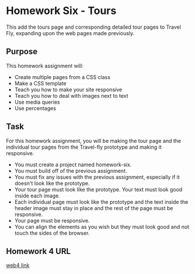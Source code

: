 # Homework Six - Tours

This add the tours page and corresponding detailed tour pages to Travel Fly, expanding upon the web pages made previously.

## Purpose

This homework assignment will:

* Create multiple pages from a CSS class 
* Make a CSS template
* Teach you how to make your site responsive
* Teach you how to deal with images next to text 
* Use media queries
* Use percentages

## Task

For this homework assignment, you will be making the tour page and the individual tour pages from the Travel-fly prototype and making it responsive.

* You must create a project named homework-six.
* You must build off of the previous assignment. 
* You must fix any issues with the previous assignment, especially if it doesn't look like the prototype. 
* Your tour page must look like the prototype. Your text must look good inside each image. 
* Each individual page must look like the prototype and the text inside the header image must stay in place and the rest of the page must be responsive. 
* Your page must be responsive. 
* You can align the elements as you wish but they must look good and not touch the sides of the browser.

## Homework 4 URL

[web4 link](https://in-info-web4.informatics.iupui.edu/~jinipier/homework-six/tours.html)
